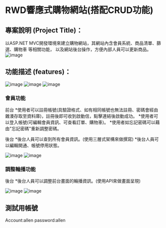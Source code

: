 # RWD響應式購物網站(搭配CRUD功能)

## 專案說明 (Project Title)：
以ASP.NET MVC開發環境來建立購物網站，其網站內含會員系統、商品清單、篩選、購物車 等相關功能，
以及網站後台操作，方便內部人員可以更新商品。
![image](https://imgur.com/2mBTJmk.jpg)

## 功能描述 (features)：

![image](https://imgur.com/mIYiLl9.jpg)
![image](https://imgur.com/qfZ5uv5.jpg)
![image](https://imgur.com/6qo4N2V.jpg)

### 會員功能
前台
*使用者可以註冊帳號(具驗證格式、如有相同帳號也無法註冊、密碼會經由雜湊存取至資料庫)，註冊後即可收到啟動信，點擊連結後啟動成功。
*使用者可以登入帳號(可編輯會員資訊、可查看訂單、購物車)。
*使用者如忘記密碼可以藉由"忘記密碼"重新調整密碼。

後台
*後台人員可以查到所有會員資訊。(使用三層式架構來做撰寫)
*後台人員可以編輯開通、帳號停用狀態。

![image](https://imgur.com/n34uyQt.jpg)
![image](https://imgur.com/8T8a5Ix.jpg)

### 調整輪播功能
後台
*後台人員可以調整前台畫面的輪播資訊。(使用API來做畫面呈現)

![image](https://imgur.com/al0RQOI.jpg)
![image](https://imgur.com/NGmxRkc.jpg)


## 測試用帳號
Account:allen
password:allen
